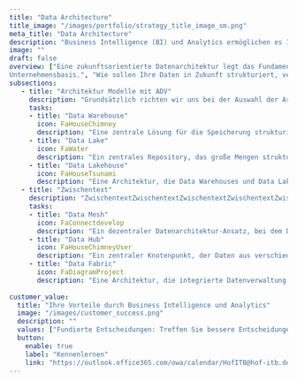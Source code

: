 ```yaml
---
title: "Data Architecture"
title_image: "/images/portfolio/strategy_title_image_sm.png"
meta_title: "Data Architecture"
description: "Business Intelligence (BI) und Analytics ermöglichen es Ihnen, die in Ihrem Unternehmen generierten Daten effektiv zu nutzen, um fundierte Entscheidungen zu treffen und Geschäftspotenziale zu identifizieren."
image: ""
draft: false
overview: ["Eine zukunftsorientierte Datenarchitektur legt das Fundament für eine robuste und skalierbare Datenlandschaft, die es Ihnen ermöglicht, den vollen Wert Ihrer Daten zu erschließen und neue Geschäftsmöglichkeiten zu identifizieren.", "Auf dem Weg zu einer datengetriebenen Organisation müssen bestehende Systemlandschaften überarbeitet, IT-Infrastrukturen modernisiert und die richtigen Technologien integriert werden – ein tiefgreifender Wandel der technischen
Unternehmensbasis.", "Wie sollen Ihre Daten in Zukunft strukturiert, verarbeitet und gespeichert werden? Welche architektonischen Prinzipien sind erforderlich, um fortschrittliche Technologien wie Künstliche Intelligenz effizient zu nutzen? Wer ist verantwortlich für die Pflege und Verwaltung Ihrer Dateninfrastruktur? Eine durchdachte Datenarchitektur liefert die Antworten auf diese essenziellen Fragen."]
subsections: 
   - title: "Architektur Modelle mit ADV"
     description: "Grundsätzlich richten wir uns bei der Auswahl der Architektur an Ihr Unternehmens- architektur-Framework (z.B. TOGAF). Ausgehend davon analysieren wir, welche Datenarchitektur & -infrastruktur für Sie am sinnvollsten geeignet ist:"
     tasks: 
     - title: "Data Warehouse​"
       icon: FaHouseChimney
       description: "Eine zentrale Lösung für die Speicherung strukturierter Daten, optimiert für schnelle Abfragen und Analysen. Sie aggregiert, bereinigt und transformiert Daten, um konsistente Analysen zu ermöglichen. Vorteile: schnelle, fundierte Entscheidungen, verbesserte Datenqualität und Unterstützung von historischen Analysen und Reporting." 
     - title: "Data Lake​"
       icon: FaWater
       description: "Ein zentrales Repository, das große Mengen strukturierter und unstrukturierter Daten im Rohformat speichert. Data Lakes bieten Flexibilität bei der Datenspeicherung in jeder Form und Größe. Sie unterstützen Analysen und  maschinelles Lernen. Vorteile: Speicherung von Daten im ursprünglichen Format, fördert fortschrittliche Analyseanwendungen, keine Vorstrukturierung erforderlich."  
     - title: "Data Lakehouse"
       icon: FaHouseTsunami
       description: "Eine Architektur, die Data Warehouses und Data Lakes kombiniert, um strukturierte und unstrukturierte Daten effizient zu speichern und zu analysieren. Data Lakehouses bieten eine einheitliche Plattform, die Flexibilität und Leistung vereint. Vorteile: reduziert Kosten und Komplexität, ermöglicht nahtlose Datenanalysen und unterstützt Echtzeit- und Batch-Verarbeitung."  
   - title: "Zwischentext​"
     description: "ZwischentextZwischentextZwischentextZwischentextZwischentextZwischentextZwischentextZwischentextZwischentextZwischentextZwischentextZwischentextZwischentextZwischentextZwischentextZwischentextZwischentextZwischentextZwischentextZwischentextZwischentextZwischentext"
     tasks: 
     - title: "Data Mesh"
       icon: FaConnectdevelop
       description: "Ein dezentraler Datenarchitektur-Ansatz, bei dem Datenverantwortung auf verschiedene Domänen verteilt wird. Data Mesh ist eine organisatorisch / kulturelle Architekturart, keine rein technologisch Getriebene. Dies fördert Autonomie, verbessert Datenverfügbarkeit und Skalierbarkeit. Vorteile: erhöhte Agilität, bessere Datenqualität durch Domänenexpertise und erleichterte Zusammenarbeit.​"
     - title: "Data Hub"
       icon: FaHouseChimneyUser
       description: "Ein zentraler Knotenpunkt, der Daten aus verschiedenen Quellen zusammenführt, um Integration und Verwaltung zu erleichtern. Data Hubs bieten zentralen Zugriff und Mechanismen zur Datenverwaltung und - verteilung. Vorteile: einfacher Datenzugriff, geförderte Zusammenarbeit, reduzierte Redundanzen und konsistente Integration über verschiedene Systeme." 
     - title: "Data Fabric"
       icon: FaDiagramProject
       description: "Eine Architektur, die integrierte Datenverwaltung über verschiedene Plattformen ermöglicht. Data Fabrics bieten nahtlose Integration durch Virtualisierung und einen einheitlichen Zugriffspunkt. Vorteile: nahtlose Datenverfügbarkeit, reduzierte Komplexität, schnellere Entscheidungen durch konsistente Zugriffe und einheitliche Verwaltung." 
     
customer_value:
  title: "Ihre Vorteile durch Business Intelligence und Analytics"
  image: "/images/customer_success.png"
  description: ""
  values: ["Fundierte Entscheidungen: Treffen Sie bessere Entscheidungen durch den Zugang zu tiefgehenden Analysen und präzisen Daten", "Zukunftsorientierte Einblicke: Nutzen Sie Analysen, um Trends frühzeitig zu erkennen und strategische Chancen zu identifizieren und sich so einen Vorsprung gegenüber der Konkurrenz verschaffen", "Risikominimierung: Identifizieren Sie potenzielle Risiken frühzeitig durch präzise Datenanalysen und treffen Sie proaktive Maßnahmen, um negative Auswirkungen auf Ihr Geschäft zu minimieren.", "Innovationsförderung: Nutzen Sie Daten, um neue Geschäftsmöglichkeiten zu entdecken, Produkte zu verbessern und innovative Lösungen zu entwickeln, die Ihrem Unternehmen helfen, kontinuierlich zu wachsen."]  
  button:
    enable: true
    label: "Kennenlernen"
    link: "https://outlook.office365.com/owa/calendar/HofITB@hof-itb.de/bookings/"  
---
```


